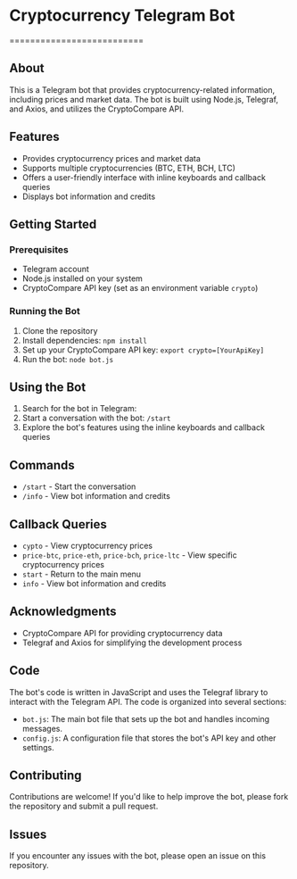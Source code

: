 # Cryptocurrency Telegram Bot

==========================

## About

This is a Telegram bot that provides cryptocurrency-related information, including prices and market data. The bot is built using Node.js, Telegraf, and Axios, and utilizes the CryptoCompare API.

## Features

- Provides cryptocurrency prices and market data
- Supports multiple cryptocurrencies (BTC, ETH, BCH, LTC)
- Offers a user-friendly interface with inline keyboards and callback queries
- Displays bot information and credits

## Getting Started

### Prerequisites

- Telegram account
- Node.js installed on your system
- CryptoCompare API key (set as an environment variable `crypto`)

### Running the Bot

1. Clone the repository
2. Install dependencies: `npm install`
3. Set up your CryptoCompare API key: `export crypto=[YourApiKey]`
4. Run the bot: `node bot.js`

## Using the Bot

1. Search for the bot in Telegram:
2. Start a conversation with the bot: `/start`
3. Explore the bot's features using the inline keyboards and callback queries

## Commands

- `/start` - Start the conversation
- `/info` - View bot information and credits

## Callback Queries

- `cypto` - View cryptocurrency prices
- `price-btc`, `price-eth`, `price-bch`, `price-ltc` - View specific cryptocurrency prices
- `start` - Return to the main menu
- `info` - View bot information and credits

## Acknowledgments

- CryptoCompare API for providing cryptocurrency data
- Telegraf and Axios for simplifying the development process

## Code

The bot's code is written in JavaScript and uses the Telegraf library to interact with the Telegram API. The code is organized into several sections:

- `bot.js`: The main bot file that sets up the bot and handles incoming messages.
- `config.js`: A configuration file that stores the bot's API key and other settings.

## Contributing

Contributions are welcome! If you'd like to help improve the bot, please fork the repository and submit a pull request.

## Issues

If you encounter any issues with the bot, please open an issue on this repository.
